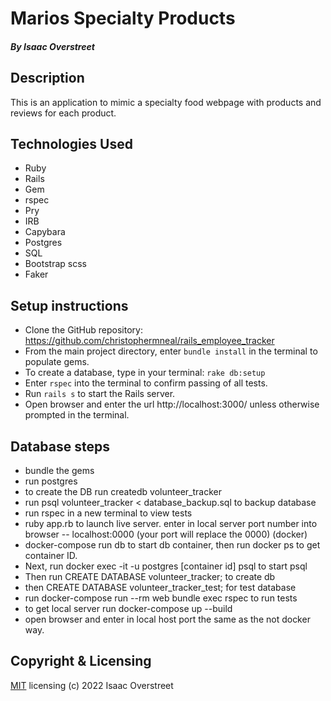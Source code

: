 # Marios Specialty Products
##### By Isaac Overstreet

## Description
This is an application to mimic a specialty food webpage with products and reviews for each product.

## Technologies Used
* Ruby
* Rails
* Gem
* rspec
* Pry
* IRB
* Capybara
* Postgres
* SQL
* Bootstrap scss
* Faker

## Setup instructions
* Clone the GitHub repository: https://github.com/christophermneal/rails_employee_tracker
* From the main project directory, enter `bundle install` in the terminal to populate gems.
* To create a database, type in your terminal: `rake db:setup`
* Enter `rspec` into the terminal to confirm passing of all tests.
* Run `rails s` to start the Rails server.
* Open browser and enter the url http://localhost:3000/ unless otherwise prompted in the terminal.

## Database steps
* bundle the gems
* run postgres
* to create the DB run createdb volunteer_tracker
* run psql volunteer_tracker < database_backup.sql to backup database
* run rspec in a new terminal to view tests
* ruby app.rb to launch live server. enter in local server port number into browser -- localhost:0000 (your port will replace the 0000)
(docker)
* docker-compose run db to start db container, then run docker ps to get container ID.
* Next, run docker exec -it -u postgres [container id] psql to start psql
* Then run CREATE DATABASE volunteer_tracker; to create db
* then CREATE DATABASE volunteer_tracker_test; for test database
* run docker-compose run --rm web bundle exec rspec to run tests
* to get local server run docker-compose up --build
* open browser and enter in local host port the same as the not docker way.

## Copyright & Licensing

[MIT](https://opensource.org/licenses/MIT) licensing (c) 2022 Isaac Overstreet


